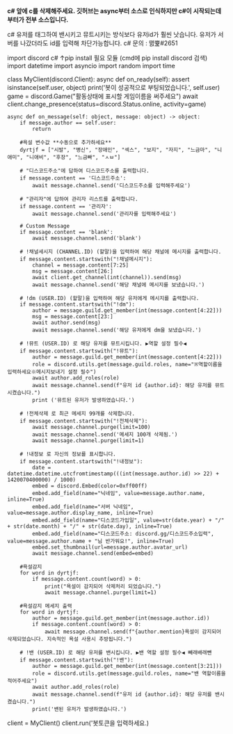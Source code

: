 ****c# 앞에 c를 삭제해주세요. 깃허브는 async부터 소스로 인식하지만 c#이 시작되는데 부터가 전부 소스입니다.****


c# 유저를 태그하여 밴시키고 뮤트시키는 방식보다 유저id가 훨씬 낫습니다. 유저가 서버를 나갔더라도 id를 입력해 차단가능합니다.
c# 문의 : 뗈쁉#2651


import discord
 c# ↑pip install 필요 모듈 (cmd에 pip install discord 검색)
import datetime
import asyncio
import random
import time

class MyClient(discord.Client):
    async def on_ready(self):
        assert isinstance(self.user, object)
        print('봇이 성공적으로 부팅되었습니다.', self.user)
        game = discord.Game("활동상태에 표시할 게임이름을 써주세요")
        await client.change_presence(status=discord.Status.online, activity=game)

    async def on_message(self: object, message: object) -> object:
        if message.author == self.user:
            return

        #욕설 변수값 **수동으로 추가하세요**
        dyrtjf = ["시발", "병신", "장애인", "섹스", "보지", "자지", "느금마", "니애미", "니애비", "후장", "느금빠", "ㅅㅂ"]

        # "디스코드주소"에 답하여 디스코드주소를 출력합니다.
        if message.content == '디스코드주소':
            await message.channel.send('디스코드주소를 입력해주세요')

        # "관리자"에 답하여 관리자 리스트를 출력합니다.
        if message.content == '관리자':
            await message.channel.send('관리자를 입력해주세요')

        # Custom Message
        if message.content == 'blank':
            await message.channel.send('blank')

        # !채널세시지 (CHANNEL.ID) (할말)을 입력하여 해당 채널에 메시지를 출력합니다.
        if message.content.startswith("!채널메시지"):
            channel = message.content[7:25]
            msg = message.content[26:]
            await client.get_channel(int(channel)).send(msg)
            await message.channel.send('해당 채널에 메시지를 보냈습니다.')

        # !dm (USER.ID) (할말)을 입력하여 해당 유저에게 메시지를 출력합니다.
        if message.content.startswith("!dm"):
            author = message.guild.get_member(int(message.content[4:22]))
            msg = message.content[23:]
            await author.send(msg)
            await message.channel.send('해당 유저에게 dm을 보냈습니다.')

        # !뮤트 (USER.ID) 로 해당 유저를 뮤트시킵니다. ▶역할 설정 필수◀
        if message.content.startswith("!뮤트"):
            author = message.guild.get_member(int(message.content[4:22]))
            role = discord.utils.get(message.guild.roles, name="※역할이름을 입력하세요※메시지보내기 설정 필수")
            await author.add_roles(role)
            await message.channel.send(f"유저 id {author.id}: 해당 유저를 뮤트시켰습니다.")
            print ('뮤트된 유저가 발생하였습니다.')

        # !전체삭제 로 최근 메세지 99개를 삭제합니다.
        if message.content.startswith("!전체삭제"):
            await message.channel.purge(limit=100)
            await message.channel.send('메세지 100개 삭제됨.')
            await message.channel.purge(limit=1)

        # !내정보 로 자신의 정보를 표시합니다.
        if message.content.startswith("!내정보"):
            date = datetime.datetime.utcfromtimestamp(((int(message.author.id) >> 22) + 1420070400000) / 1000)
            embed = discord.Embed(color=0xff00ff)
            embed.add_field(name="닉네임", value=message.author.name, inline=True)
            embed.add_field(name="서버 닉네임", value=message.author.display_name, inline=True)
            embed.add_field(name="디스코드가입일", value=str(date.year) + "/" + str(date.month) + "/" + str(date.day), inline=True)
            embed.add_field(name="디스코드주소: discord.gg/디스코드주소입력", value=message.author.name + "님 반가워요!", inline=True)
            embed.set_thumbnail(url=message.author.avatar_url)
            await message.channel.send(embed=embed)

        #욕설감지
        for word in dyrtjf:
            if message.content.count(word) > 0:
                print("욕설이 감지되어 삭제처리 되었습니다.")
                await message.channel.purge(limit=1)

        #욕설감지 메세지 출력
        for word in dyrtjf:
            author = message.guild.get_member(int(message.author.id))
            if message.content.count(word) > 0:
                await message.channel.send(f"{author.mention}욕설이 감지되어 삭제되었습니다. 지속적인 욕설 사용시 추방됩니다.")

        # !밴 (USER.ID) 로 해당 유저를 밴시킵니다. ▶밴 역할 설정 필수◀ 빼래배래뺀
        if message.content.startswith("!밴"):
            author = message.guild.get_member(int(message.content[3:21]))
            role = discord.utils.get(message.guild.roles, name="밴 역할이름을 적어주세요")
            await author.add_roles(role)
            await message.channel.send(f"유저 id {author.id}: 해당 유저를 밴시켰습니다.")
            print('밴된 유저가 발생하였습니다.')


client = MyClient()
client.run('봇토큰을 입력하세요.)
